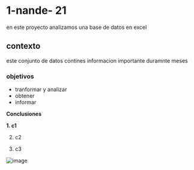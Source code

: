 # 1-nande- 21

en este proyecto analizamos una base de datos en excel 

## contexto

este conjunto de datos contines informacion importante duramnte meses 

### objetivos 
- tranformar y analizar 
- obtener 
- informar
  
**Conclusiones**

**1. c1**

2. c2
  
3. c3

![image](https://github.com/user-attachments/assets/bd20364d-1ccc-42dc-8835-00e5e436c377)
    
